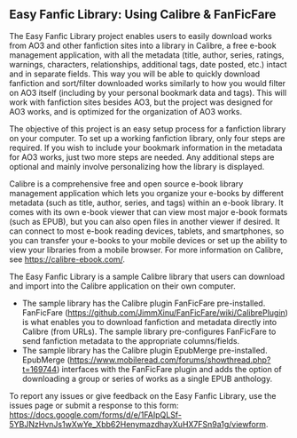 ## Easy Fanfic Library: Using Calibre & FanFicFare

The Easy Fanfic Library project enables users to easily download works from AO3 and other fanfiction sites into a library in Calibre, a free e-book management application, with all the metadata (title, author, series, ratings, warnings, characters, relationships, additional tags, date posted, etc.) intact and in separate fields. This way you will be able to quickly download fanfiction and sort/filter downloaded works similarly to how you would filter on AO3 itself (including by your personal bookmark data and tags). This will work with fanfiction sites besides AO3, but the project was designed for AO3 works, and is optimized for the organization of AO3 works.

The objective of this project is an easy setup process for a fanfiction library on your computer. To set up a working fanfiction library, only four steps are required. If you wish to include your bookmark information in the metadata for AO3 works, just two more steps are needed. Any additional steps are optional and mainly involve personalizing how the library is displayed.

Calibre is a comprehensive free and open source e-book library management application which lets you organize your e-books by different metadata (such as title, author, series, and tags) within an e-book library. It comes with its own e-book viewer that can view most major e-book formats (such as EPUB), but you can also open files in another viewer if desired. It can connect to most e-book reading devices, tablets, and smartphones, so you can transfer your e-books to your mobile devices or set up the ability to view your libraries from a mobile browser. For more information on Calibre, see <https://calibre-ebook.com/>.

The Easy Fanfic Library is a sample Calibre library that users can download and import into the Calibre application on their own computer.

* The sample library has the Calibre plugin FanFicFare pre-installed. FanFicFare (<https://github.com/JimmXinu/FanFicFare/wiki/CalibrePlugin>) is what enables you to download fanfiction and metadata directly into Calibre (from URLs). The sample library pre-configures FanFicFare to send fanfiction metadata to the appropriate columns/fields.
* The sample library has the Calibre plugin EpubMerge pre-installed. EpubMerge (<https://www.mobileread.com/forums/showthread.php?t=169744>) interfaces with the FanFicFare plugin and adds the option of downloading a group or series of works as a single EPUB anthology.

To report any issues or give feedback on the Easy Fanfic Library, use the issues page or submit a response to this form: https://docs.google.com/forms/d/e/1FAIpQLSf-5YBJNzHvnJs1wXwYe_Xbb62HenymazdhayXuHX7FSn9a1g/viewform. 

